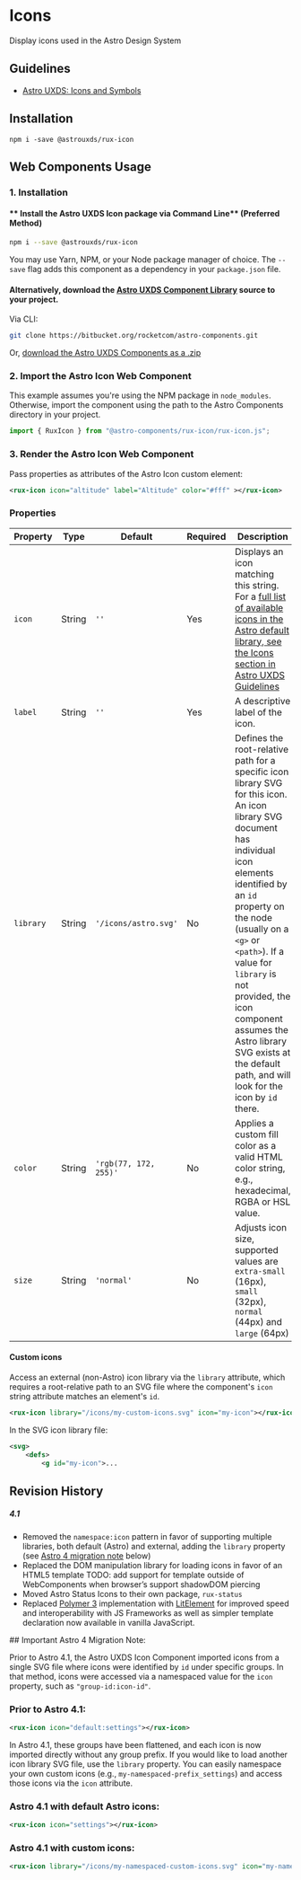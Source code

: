 # Icons

Display icons used in the Astro Design System

## Guidelines

- [Astro UXDS: Icons and Symbols](https://astrouxds.com/ui-components/icons-and-symbols)

## Installation

`npm i -save @astrouxds/rux-icon`

## Web Components Usage

### 1. Installation

#### ** Install the Astro UXDS Icon package via Command Line** (Preferred Method)

```sh
npm i --save @astrouxds/rux-icon
```

You may use Yarn, NPM, or your Node package manager of choice. The `--save` flag adds this component as a dependency in your `package.json` file.

#### **Alternatively**, download the [Astro UXDS Component Library](https://bitbucket.org/rocketcom/astro-components/src/master/) source to your project.

Via CLI:

```sh
git clone https://bitbucket.org/rocketcom/astro-components.git
```

Or, [download the Astro UXDS Components as a .zip](https://bitbucket.org/rocketcom/astro-components/get/master.zip)

### 2. Import the Astro Icon Web Component

This example assumes you're using the NPM package in `node_modules`. Otherwise, import the component using the path to the Astro Components directory in your project.

```javascript
import { RuxIcon } from "@astro-components/rux-icon/rux-icon.js";
```

### 3. Render the Astro Icon Web Component
Pass properties as attributes of the Astro Icon custom element:

```xml
<rux-icon icon="altitude" label="Altitude" color="#fff" ></rux-icon>
```

### Properties
| Property | Type | Default | Required | Description |
| --- | --- | --- | --- | --- |
| `icon`    | String | `''` | Yes | Displays an icon matching this string.  For a [full list of available icons in the Astro default library, see the Icons section in Astro UXDS Guidelines](https://astrouxds.com/ui-components/icons-and-symbols) |
| `label`   | String | `''` | Yes | A descriptive label of the icon. |
| `library` | String | `'/icons/astro.svg'` | No | Defines the root-relative path for a specific icon library SVG for this icon. An icon library SVG document has individual icon elements identified by an `id` property on the node (usually on a `<g>` or `<path>`). If a value for `library` is not provided, the icon component assumes the Astro library SVG exists at the default path, and will look for the icon by `id` there. |
| `color`   | String | `'rgb(77, 172, 255)'` | No | Applies a custom fill color as a valid HTML color string, e.g., hexadecimal, RGBA or HSL value. |
| `size`    | String | `'normal'` | No| Adjusts icon size, supported values are `extra-small` (16px), `small` (32px), `normal` (44px) and `large` (64px)                                                                     

#### **Custom icons**
Access an external (non-Astro) icon library via the `library` attribute, which requires a root-relative path to an SVG file where the component's `icon` string attribute matches an element's `id`.

```xml
<rux-icon library="/icons/my-custom-icons.svg" icon="my-icon"></rux-icon>
```
In the SVG icon library file:

```svg
<svg>
	<defs>
		<g id="my-icon">...

```

## Revision History

##### **4.1**

- Removed the `namespace:icon` pattern in favor of supporting multiple libraries, both default (Astro) and external, adding the `library` property  (see [Astro 4 migration note](#astro-4-migration) below)
- Replaced the DOM manipulation library for loading icons in favor of an HTML5 template TODO: add support for template outside of WebComponents when browser’s support shadowDOM piercing
- Moved Astro Status Icons to their own package, `rux-status`
- Replaced [Polymer 3](https://www.polymer-project.org) implementation with [LitElement](https://lit-element.polymer-project.org/) for improved speed and interoperability with JS Frameworks as well as simpler template declaration now available in vanilla JavaScript.


<a name="astro-4-migration">
## Important Astro 4 Migration Note:

Prior to Astro 4.1, the Astro UXDS Icon Component imported icons from a single SVG file where icons were identified by `id` under specific groups. In that method, icons were accessed via a namespaced value for the `icon` property, such as `"group-id:icon-id"`.

### Prior to Astro 4.1:

```xml
<rux-icon icon="default:settings"></rux-icon>

```

In Astro 4.1, these groups have been flattened, and each icon is now imported directly without any group prefix. If you would like to load another icon library SVG file, use the `library` property. You can easily namespace your own custom icons (e.g., `my-namespaced-prefix_settings`) and access those icons via the `icon` attribute.

### Astro 4.1 with default Astro icons:

```xml
<rux-icon icon="settings"></rux-icon>
```
### Astro 4.1 with custom icons:

```xml
<rux-icon library="/icons/my-namespaced-custom-icons.svg" icon="my-namespaced-prefix_settings"></rux-icon>
```
